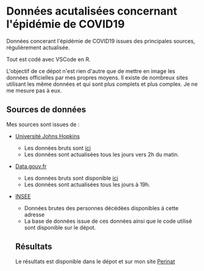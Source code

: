 # Données acutalisées concernant l'épidémie de COVID19

Données concerant l'épidémie de COVID19 issues des principales sources, régulièrement actualisée. 

Tout est codé avec VSCode en R.

L'objectif de ce dépot n'est rien d'autre que de mettre en image les données officielles par mes propres moyens. Il existe de nombreux sites utilisant les même données et qui sont plus complets et plus complex. Je ne me mesure pas à eux.

## Sources de données

Mes sources sont issues de :  
- [Université Johns Hopkins](https://coronavirus.jhu.edu/map.html)  
  - Les données bruts sont [ici](https://raw.githubusercontent.com/CSSEGISandData/COVID-19/master/csse_covid_19_data/csse_covid_19_time_series/time_series_covid19_deaths_global.csv)  
  - Les données sont actualisées tous les jours vers 2h du matin.  
- [Data.gouv.fr](https://www.data.gouv.fr/fr/)  
  - Les  données bruts sont disponible [ici](https://www.data.gouv.fr/fr/datasets/r/63352e38-d353-4b54-bfd1-f1b3ee1cabd7)  
  - Les données sont actualisées tous les jours à 19h.  
- [INSEE](https://www.data.gouv.fr/fr/datasets/fichier-des-personnes-decedees/#_)
  - Données brutes des personnes décédèes disponibles à cette adresse
  - La base de données issue de ces données ainsi que le code utilisé sont disponible sur le dépot.

  ## Résultats

  Le résultats est disponible dans le dépot et sur mon site [Perinat](www.perinat.fr/covid.html)